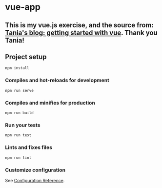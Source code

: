 # vue-app

## This is my vue.js exercise, and the source from: [Tania's blog: getting started with vue](https://www.taniarascia.com/getting-started-with-vue/). Thank you Tania!

## Project setup
```
npm install
```

### Compiles and hot-reloads for development
```
npm run serve
```

### Compiles and minifies for production
```
npm run build
```

### Run your tests
```
npm run test
```

### Lints and fixes files
```
npm run lint
```

### Customize configuration
See [Configuration Reference](https://cli.vuejs.org/config/).
